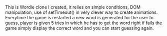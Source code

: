 This is Wordle clone I created, it relies on simple conditions, DOM manipulation, use of setTimeout() in very clever way to create animations. 
Everytime the game is restarted a new word is generated for the user to guess, player is given 5 tries in which he has to get the word right if fails the game simply 
display the correct word and you can start guessing again.
